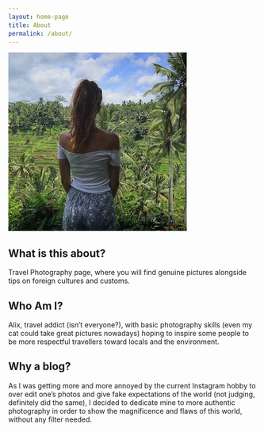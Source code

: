 ```yaml
---
layout: home-page
title: About
permalink: /about/
---
```

![](/assets/img/alix-profile-picture.jpg)

## What is this about?

Travel Photography page, where you will find genuine pictures alongside tips on foreign cultures and customs. 

## Who Am I?

Alix, travel addict (isn’t everyone?), with basic photography skills (even my cat could take great pictures nowadays) hoping to inspire some people to be more respectful travellers toward locals and the environment.

## Why a blog?

As I was getting more and more annoyed by the current Instagram hobby to over edit one’s photos and give fake expectations of the world (not judging, definitely did the same), I decided to dedicate mine to more authentic photography in order to show the magnificence and flaws of this world, without any filter needed.
